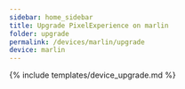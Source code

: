 ```yaml
---
sidebar: home_sidebar
title: Upgrade PixelExperience on marlin
folder: upgrade
permalink: /devices/marlin/upgrade
device: marlin
---
```

{% include templates/device_upgrade.md %}
